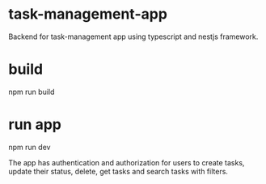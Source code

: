 # task-management-app

Backend for task-management app using typescript and nestjs framework.

# build
npm run build

# run app
npm run dev

The app has authentication and authorization for users to create tasks, update their status, delete, get tasks and search tasks with filters.

